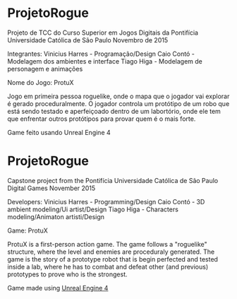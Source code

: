 # ProjetoRogue
Projeto de TCC do Curso Superior em Jogos Digitais da Pontifícia Universidade Católica de São Paulo 
Novembro de 2015

Integrantes: 
Vinicius Harres - Programação/Design
Caio Contó - Modelagem dos ambientes e interface
Tiago Higa - Modelagem de personagem e animações

Nome do Jogo: ProtuX

Jogo em primeira pessoa roguelike, onde o mapa que o jogador vai explorar é gerado proceduralmente. O jogador controla um protótipo de um robo que está sendo testado e aperfeiçoado dentro de um labortório, onde ele tem que enfrentar outros protótipos para provar quem é o mais forte.

Game feito usando Unreal Engine 4

# ProjetoRogue
Capstone project from the Pontifícia Universidade Católica de São Paulo Digital Games
November 2015

Developers:
Vinicius Harres - Programming/Design
Caio Contó - 3D ambient modeling/Ui artist/Design
Tiago Higa - Characters modeling/Animaton artisti/Design

Game: ProtuX

ProtuX is a first-person action game. The game follows a "roguelike" structure, where the level and enemies are proceduraly generated. The game is the story of a prototype robot that is begin perfected and tested inside a lab, where he has to combat and defeat other (and previous) prototypes to prove who is the strongest.

Game made using <a href="https://www.unrealengine.com/blog"> Unreal Engine 4 </a>
